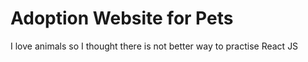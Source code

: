# Adoption Website for Pets
 I love animals so I thought there is not better way to practise React JS
